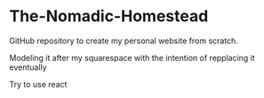# The-Nomadic-Homestead

GitHub repository to create my personal website from scratch.

Modeling it after my squarespace with the intention of repplacing it eventually

Try to use react
